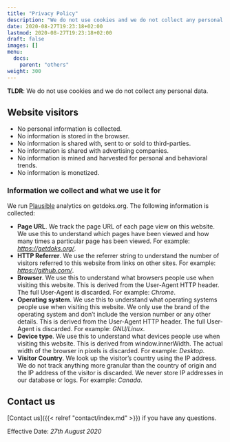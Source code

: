 ```yaml
---
title: "Privacy Policy"
description: "We do not use cookies and we do not collect any personal data."
date: 2020-08-27T19:23:18+02:00
lastmod: 2020-08-27T19:23:18+02:00
draft: false
images: []
menu:
  docs:
    parent: "others"
weight: 300
---
```


__TLDR__: We do not use cookies and we do not collect any personal data.

## Website visitors

- No personal information is collected.
- No information is stored in the browser.
- No information is shared with, sent to or sold to third-parties.
- No information is shared with advertising companies.
- No information is mined and harvested for personal and behavioral trends.
- No information is monetized.

### Information we collect and what we use it for

We run [Plausible](https://plausible.io/) analytics on getdoks.org. The following information is collected:

- __Page URL__. We track the page URL of each page view on this website. We use this to understand which pages have been viewed and how many times a particular page has been viewed. For example: _https://getdoks.org/_.
- __HTTP Referrer__. We use the referrer string to understand the number of visitors referred to this website from links on other sites. For example: _https://github.com/_.
- __Browser__. We use this to understand what browsers people use when visiting this website. This is derived from the User-Agent HTTP header. The full User-Agent is discarded. For example: _Chrome_.
- __Operating system__. We use this to understand what operating systems people use when visiting this website. We only use the brand of the operating system and don’t include the version number or any other details. This is derived from the User-Agent HTTP header. The full User-Agent is discarded. For example: _GNU/Linux_.
- __Device type__. We use this to understand what devices people use when visiting this website. This is derived from window.innerWidth. The actual width of the browser in pixels is discarded. For example: _Desktop_.
- __Visitor Country__. We look up the visitor’s country using the IP address. We do not track anything more granular than the country of origin and the IP address of the visitor is discarded. We never store IP addresses in our database or logs. For example: _Canada_.

## Contact us

[Contact us]({{< relref "contact/index.md" >}}) if you have any questions.

Effective Date: _27th August 2020_
